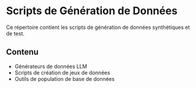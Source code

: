 # Scripts de Génération de Données

Ce répertoire contient les scripts de génération de données synthétiques et de test.

## Contenu
- Générateurs de données LLM
- Scripts de création de jeux de données
- Outils de population de base de données